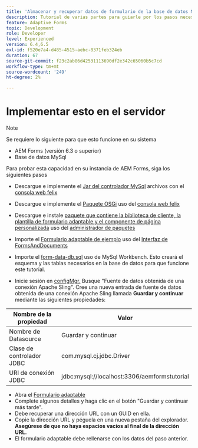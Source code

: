 ```yaml
---
title: 'Almacenar y recuperar datos de formulario de la base de datos MySQL: implementación'
description: Tutorial de varias partes para guiarle por los pasos necesarios para almacenar y recuperar datos de formulario
feature: Adaptive Forms
topic: Development
role: Developer
level: Experienced
version: 6.4,6.5
exl-id: f520e7a4-d485-4515-aebc-8371feb324eb
duration: 67
source-git-commit: f23c2ab86d42531113690df2e342c65060b5c7cd
workflow-type: tm+mt
source-wordcount: '249'
ht-degree: 2%

---
```


# Implementar esto en el servidor

>[!NOTE]
>
>Se requiere lo siguiente para que esto funcione en su sistema
>
>* AEM Forms (versión 6.3 o superior)
>* Base de datos MySql

Para probar esta capacidad en su instancia de AEM Forms, siga los siguientes pasos

* Descargue e implemente el [Jar del controlador MySql](assets/mysqldriver.jar) archivos con el [consola web felix](http://localhost:4502/system/console/bundles)
* Descargue e implemente el [Paquete OSGi](assets/SaveAndContinue.SaveAndContinue.core-1.0-SNAPSHOT.jar) uso del [consola web felix](http://localhost:4502/system/console/bundles)
* Descargue e instale [paquete que contiene la biblioteca de cliente, la plantilla de formulario adaptable y el componente de página personalizada](assets/store-and-fetch-af-with-data.zip) uso del [administrador de paquetes](http://localhost:4502/crx/packmgr/index.jsp)
* Importe el [Formulario adaptable de ejemplo](assets/sample-adaptive-form.zip) uso del [Interfaz de FormsAndDocuments](http://localhost:4502/aem/forms.html/content/dam/formsanddocuments)

* Importe el [form-data-db.sql](assets/form-data-db.sql) uso de MySql Workbench. Esto creará el esquema y las tablas necesarios en la base de datos para que funcione este tutorial.
* Inicie sesión en [configMgr.](http://localhost:4502/system/console/configMgr) Busque &quot;Fuente de datos obtenida de una conexión Apache Sling&quot;. Cree una nueva entrada de fuente de datos obtenida de una conexión Apache Sling llamada **Guardar y continuar** mediante las siguientes propiedades:

| Nombre de la propiedad | Valor |
| ------------------------|---------------------------------------|
| Nombre de Datasource | Guardar y continuar |
| Clase de controlador JDBC | com.mysql.cj.jdbc.Driver |
| URI de conexión JDBC | jdbc:mysql://localhost:3306/aemformstutorial |

* Abra el [Formulario adaptable](http://localhost:4502/content/dam/formsanddocuments/demostoreandretrieveformdata/jcr:content?wcmmode=disabled)
* Complete algunos detalles y haga clic en el botón &quot;Guardar y continuar más tarde&quot;.
* Debe recuperar una dirección URL con un GUID en ella.
* Copie la dirección URL y péguela en una nueva pestaña del explorador. **Asegúrese de que no haya espacios vacíos al final de la dirección URL.**
* El formulario adaptable debe rellenarse con los datos del paso anterior.
